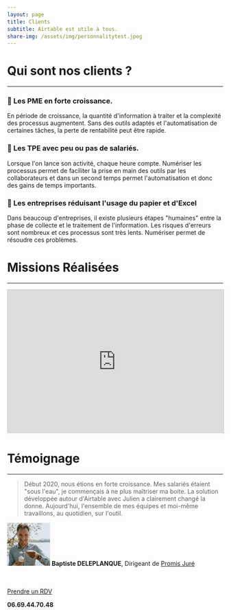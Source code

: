 ```yaml
---
layout: page
title: Clients
subtitle: Airtable est utile à tous.
share-img: /assets/img/personnalitytest.jpeg
---
```


# Qui sont nos clients ?

---

### 🚀 Les PME en forte croissance.

En période de croissance, la quantité d'information à traiter et la complexité des processus augmentent. Sans des outils adaptés et l'automatisation de certaines tâches, la perte de rentabilité peut être rapide.

### 💪 Les TPE avec peu ou pas de salariés.

Lorsque l'on lance son activité, chaque heure compte. Numériser les processus permet de faciliter la prise en main des outils par les collaborateurs et dans un second temps permet l'automatisation et donc des gains de temps importants.

### 📘 Les entreprises réduisant l'usage du papier et d'Excel

Dans beaucoup d'entreprises, il existe plusieurs étapes "humaines" entre la phase de collecte et le traitement de l'information. Les risques d'erreurs sont nombreux et ces processus sont très lents. Numériser permet de résoudre ces problèmes.


# Missions Réalisées

---

<iframe class="airtable-embed" src="https://airtable.com/embed/shridOtU1hUUXVPyS?backgroundColor=red&viewControls=on" frameborder="0" onmousewheel="" width="100%" height="333" style="background: transparent; border: 1px solid #ccc;"></iframe>

# Témoignage

---

> Début 2020, nous étions en forte croissance. Mes salariés étaient "sous l'eau", je commençais à ne plus maîtriser ma boite. La solution développée autour d'Airtable avec Julien a clairement changé la donne. Aujourd'hui, l'ensemble de mes équipes et moi-même travaillons, au quotidien, sur l'outil.

<img src="/assets/img/page-clients/baptiste-pj2.png" width="100px" height="100px" />   **Baptiste DELEPLANQUE**, Dirigeant de [Promis Juré](https://promis-jure.fr/)

<br/>
<br/>
<div id="cta-container">
  <div id="cta-content">
    <a href="https://calendly.com/julien-mottet-pro/30min" class="cta-button">Prendre un RDV</a>
    <p><strong>06.69.44.70.48</strong></p>
  </div>
</div>

